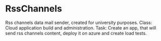 # RssChannels
Rss channels data mail sender, created for university purposes.
Class: Cloud application build and administration.
Task: Create an app, that will send rss channels content, deploy it on azure and create load tests.
